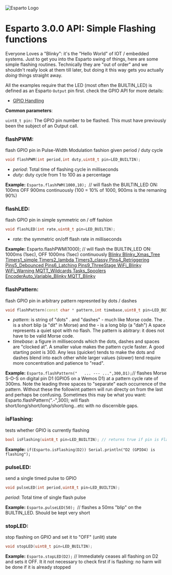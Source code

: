 ![Esparto Logo](/assets/espartotitle.png)
# Esparto 3.0.0 API: Simple Flashing functions

Everyone Loves a "Blinky": it's the "Hello World" of IOT / embedded systems. Just to get you into the Esparto swing of things, here are some simple flashing routines. Technically they are "out of order" and we shouldn't really look at them till later, but doing it this way gets you actually *doing* things straight away.

All the examples require that the LED (most often the BUILTIN_LED) is defined as an Esparto `Output` pin first. check the GPIO API for more details:
* [GPIO Handling](../master/api_gpio.md)

**Common parameters**:

```uint8_t pin:``` The GPIO pin number to be flashed. This must have previously been the subject of an Output call.

### flashPWM: 
flash GPIO pin in Pulse-Width Modulation fashion given period / duty cycle
```cpp
void flashPWM(int period,int duty,uint8_t pin=LED_BUILTIN);
```
* *period*: Total time of flashing cycle in milliseconds
* *duty*:  duty cycle from 1 to 100 as a percentage

**Example:**  ```Esparto.flashPWM(1000,10); ```// will flash the BUILTIN_LED ON: 100ms OFF 900ms continuously (100 = 10% of 1000, 900ms is the remaning 90%)


### flashLED: 
flash GPIO pin in simple symmetric on / off fashion
```cpp
void flashLED(int rate,uint8_t pin=LED_BUILTIN);
```
* *rate*: the symmetric on/off flash rate in milliseconds

**Example:**  Esparto.flashPWM(1000); // will flash the BUILTIN_LED ON: 1000ms (1sec),  OFF 1000ms (1sec) continuously
[Blinky ](../master/examples/basics/Blinky/Blinky.ino)
[Blinky_Xmas_Tree ](../master/examples/basics/Blinky_Xmas_Tree/Blinky_Xmas_Tree.ino)
[Timers1_simple ](../master/examples/core/Timers1_simple/Timers1_simple.ino)
[Timers2_lambda ](../master/examples/core/Timers2_lambda/Timers2_lambda.ino)
[Timers3_classy ](../master/examples/core/Timers3_classy/Timers3_classy.ino)
[Pins4_Retriggering ](../master/examples/gpio/Pins4_Retriggering/Pins4_Retriggering.ino)
[Pins5_Debounced ](../master/examples/gpio/Pins5_Debounced/Pins5_Debounced.ino)
[Pins6_Latching ](../master/examples/gpio/Pins6_Latching/Pins6_Latching.ino)
[Pins9_ThreeStage ](../master/examples/gpio/Pins9_ThreeStage/Pins9_ThreeStage.ino)
[WiFi_Blinky ](../master/examples/wifi/WiFi_Blinky/WiFi_Blinky.ino)
[WiFi_Warning ](../master/examples/wifi/WiFi_Warning/WiFi_Warning.ino)
[MQTT_Wildcards ](../master/examples/wifi_mqtt/MQTT_Wildcards/MQTT_Wildcards.ino)
[Tasks_Spoolers ](../master/examples/xpert/Tasks_Spoolers/Tasks_Spoolers.ino)
[EncoderAuto_Variable_Blinky ](../master/examples/zz_fun/EncoderAuto_Variable_Blinky/EncoderAuto_Variable_Blinky.ino)
[MQTT_Blinky ](../master/examples/wifi_mqtt/MQTT_Blinky/MQTT_Blinky.ino)


### flashPattern: 
flash GPIO pin in arbitrary pattern represnted by dots / dashes
```cpp
void flashPattern(const char * pattern,int timebase,uint8_t pin=LED_BUILTIN);
```
* *pattern*: is string of "dots" . and "dashes" - much like Morse code. The . is a short blip (a "dit" in Morse) and the - is a long blip (a "dah") A space represents a quiet spot with no flash. The pattern is abitrary: it does not have to be valid Morse code.
* *timebase*: a figure in milliseconds which the dots, dashes and spaces are "clocked at". A smaller value makes the pattern cycle faster. A good starting point is 300. Any less (quicker) tends to make the dots and dashes blend into each other while larger values (slower) tend require more concentration and patience to "read".

**Example:** ```Esparto.flashPattern("   ... --- ...",300,D1);```// flashes Morse S-O-S on digital pin D1 (GPIO5 on a Wemos D1) at a pattern cycle rate of 300ms. Note the leading three spaces to "separate" each occurrence of the pattern. Without these the followint pattern will run directy on from the last and perhaps be confusing.
Sometimes this may be what you want: Esparto.flashPattern(".-",300); will flash short/long/short/long/short/long...etc with no discernible gaps.

### isFlashing:
tests whether GPIO is currently flashing
```cpp
bool isFlashing(uint8_t pin=LED_BUILTIN); // returns true if pin is Flashing
```
**Example:** ```if(Esparto.isFlashing(D2)) Serial.println("D2 (GPIO4) is flashing");```

### pulseLED:
send a single timed pulse to GPIO
```cpp
void pulseLED(int period,uint8_t pin=LED_BUILTIN);
```
*period*: Total time of single flash pulse

**Example:** ```Esparto.pulseLED(50); ```// flashes a 50ms "blip" on the BUILTIN_LED. Should be kept very short

### stopLED:
stop flashing on GPIO and set it to "OFF" (unlit) state
```cpp
void stopLED(uint8_t pin=LED_BUILTIN);
```
**Example:** ```Esparto.stopLED(D2);``` // Immediately ceases all flashing on D2 and sets it OFF. It it not necessary to check first if is flashing: no harm will be done if it is already stopped
